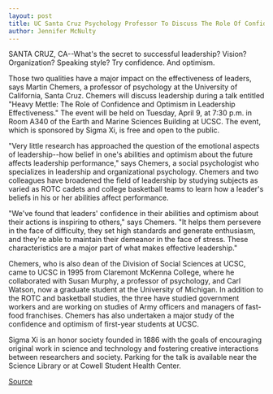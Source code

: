 ```yaml
---
layout: post
title: UC Santa Cruz Psychology Professor To Discuss The Role Of Confidence And Optimism In Leadership Effectiveness On April 9
author: Jennifer McNulty
---
```


SANTA CRUZ, CA--What's the secret to successful leadership?  Vision? Organization? Speaking style? Try confidence. And  optimism.

Those two qualities have a major impact on the effectiveness  of leaders, says Martin Chemers, a professor of psychology at the  University of California, Santa Cruz. Chemers will discuss  leadership during a talk entitled "Heavy Mettle: The Role of  Confidence and Optimism in Leadership Effectiveness." The event  will be held on Tuesday, April 9, at 7:30 p.m. in Room A340 of the  Earth and Marine Sciences Building at UCSC. The event, which is  sponsored by Sigma Xi, is free and open to the public.

"Very little research has approached the question of the  emotional aspects of leadership--how belief in one's abilities and  optimism about the future affects leadership performance," says  Chemers, a social psychologist who specializes in leadership and  organizational psychology. Chemers and two colleagues have  broadened the field of leadership by studying subjects as varied as  ROTC cadets and college basketball teams to learn how a leader's  beliefs in his or her abilities affect performance.

"We've found that leaders' confidence in their abilities and  optimism about their actions is inspiring to others," says Chemers.  "It helps them persevere in the face of difficulty, they set high  standards and generate enthusiasm, and they're able to maintain  their demeanor in the face of stress. These characteristics are a  major part of what makes effective leadership."

Chemers, who is also dean of the Division of Social Sciences at  UCSC, came to UCSC in 1995 from Claremont McKenna College, where  he collaborated with Susan Murphy, a professor of psychology, and  Carl Watson, now a graduate student at the University of Michigan. In  addition to the ROTC and basketball studies, the three have studied  government workers and are working on studies of Army officers and  managers of fast-food franchises. Chemers has also undertaken a  major study of the confidence and optimism of first-year students  at UCSC.

Sigma Xi is an honor society founded in 1886 with the goals of  encouraging original work in science and technology and fostering  creative interactions between researchers and society. Parking for  the talk is available near the Science Library or at Cowell Student  Health Center.

[Source](http://www1.ucsc.edu/news_events/press_releases/archive/95-96/03-96/032196-UCSC_professor_to_l.html "Permalink to 032196-UCSC_professor_to_l")
